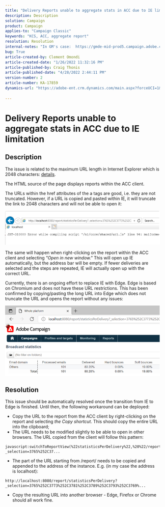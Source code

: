 ```yaml
---
title: "Delivery Reports unable to aggregate stats in ACC due to IE limitation"
description: Description
solution: Campaign
product: Campaign
applies-to: "Campaign Classic"
keywords: "KCS, ACC, aggregate report"
resolution: Resolution
internal-notes: "In GM's case:  https://gmde-mid-prod5.campaign.adobe.com//report/statisticsPerDelivery?_selection="
bug: True
article-created-by: Clement Omondi
article-created-date: "1/26/2022 11:32:16 PM"
article-published-by: Craig Thonis
article-published-date: "4/28/2022 2:44:11 PM"
version-number: 2
article-number: KA-17859
dynamics-url: "https://adobe-ent.crm.dynamics.com/main.aspx?forceUCI=1&pagetype=entityrecord&etn=knowledgearticle&id=2ab5042e-007f-ec11-8d21-0022480aa727"

---
```

# Delivery Reports unable to aggregate stats in ACC due to IE limitation

## Description


The issue is related to the maximum URL length in Internet Explorer which is 2048 characters: [details](https://support.microsoft.com/en-us/topic/maximum-url-length-is-2-083-characters-in-internet-explorer-174e7c8a-6666-f4e0-6fd6-908b53c12246).

The HTML source of the page displays reports within the ACC client.

The URLs within the href attributes of the a tags are good, i.e. they are not truncated. However, if a URL is copied and pasted within IE, it will truncate the link to 2048 characters and will not be able to open it:

![](assets/___30b5042e-007f-ec11-8d21-0022480aa727___.png)

The same will happen when right-clicking on the report within the ACC client and selecting *"Open in new window."* This will open up IE automatically, but the address bar will be empty. If fewer deliveries are selected and the steps are repeated, IE will actually open up with the correct URL.

Currently, there is an ongoing effort to replace IE with Edge. Edge is based on Chromium and does not have these URL restrictions. This has been confirmed by copying/pasting the long URL into Edge which does not truncate the URL and opens the report without any issues:

![](assets/___32b5042e-007f-ec11-8d21-0022480aa727___.png)


## Resolution


This issue should be automatically resolved once the transition from IE to Edge is finished. Until then, the following workaround can be deployed:

- Copy the URL to the report from the ACC client by right-clicking on the report and selecting *the Copy shortcut*. This should copy the entire URL into the clipboard;
- The URL needs to be modified slightly to be able to open in other browsers. The URL copied from the client will follow this pattern:



```
javascript:switchToReportView(%22statisticsPerDelivery%22,%20%22/report/statisticsPerDelivery?_selection=3765%252C37...
```


- The part of the URL starting from /report/ needs to be copied and appended to the address of the instance. E.g. (in my case the address is localhost):



```
http://localhost:8080/report/statisticsPerDelivery?_selection=3765%252C3773%252C3781%252C3789%252C3793%252C3769%...
```


- Copy the resulting URL into another browser - Edge, Firefox or Chrome should all work fine.

